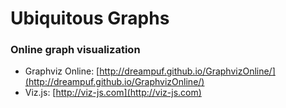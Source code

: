 # Ubiquitous Graphs

### Online graph visualization

+ Graphviz Online: [http://dreampuf.github.io/GraphvizOnline/](http://dreampuf.github.io/GraphvizOnline/)
+ Viz.js: [http://viz-js.com](http://viz-js.com)
